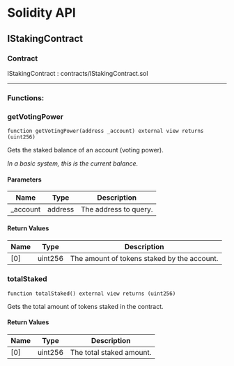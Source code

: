 # Solidity API

## IStakingContract

### Contract
IStakingContract : contracts/IStakingContract.sol

 --- 
### Functions:
### getVotingPower

```solidity
function getVotingPower(address _account) external view returns (uint256)
```

Gets the staked balance of an account (voting power).

_In a basic system, this is the current balance._

#### Parameters

| Name | Type | Description |
| ---- | ---- | ----------- |
| _account | address | The address to query. |

#### Return Values

| Name | Type | Description |
| ---- | ---- | ----------- |
| [0] | uint256 | The amount of tokens staked by the account. |

### totalStaked

```solidity
function totalStaked() external view returns (uint256)
```

Gets the total amount of tokens staked in the contract.

#### Return Values

| Name | Type | Description |
| ---- | ---- | ----------- |
| [0] | uint256 | The total staked amount. |

